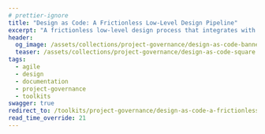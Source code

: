 ```yaml
---
# prettier-ignore
title: "Design as Code: A Frictionless Low-Level Design Pipeline"
excerpt: "A frictionless low-level design process that integrates with your dev cycle and puts design artifacts at a peer level with the rest of your codebase."
header:
  og_image: /assets/collections/project-governance/design-as-code-banner.jpg
  teaser: /assets/collections/project-governance/design-as-code-square.jpg
tags:
  - agile
  - design
  - documentation
  - project-governance
  - toolkits
swagger: true
redirect_to: /toolkits/project-governance/design-as-code-a-frictionless-low-level-design-pipeline/
read_time_override: 21
---
```


